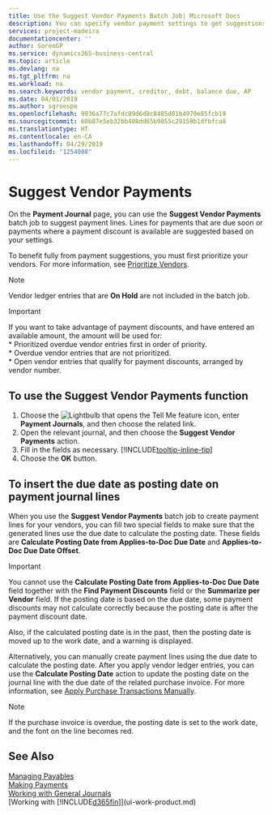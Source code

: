 ```yaml
---
title: Use the Suggest Vendor Payments Batch Job| Microsoft Docs
description: You can specify vendor payment settings to get suggestions or proposals for payments that are due soon or where a discount is available.
services: project-madeira
documentationcenter: ''
author: SorenGP
ms.service: dynamics365-business-central
ms.topic: article
ms.devlang: na
ms.tgt_pltfrm: na
ms.workload: na
ms.search.keywords: vendor payment, creditor, debt, balance due, AP
ms.date: 04/01/2019
ms.author: sgroespe
ms.openlocfilehash: 9936a77c7afdc89d6d8c8485d01b4970e85fcb19
ms.sourcegitcommit: 60b87e5eb32bb408dd65b9855c29159b1dfbfca8
ms.translationtype: HT
ms.contentlocale: en-CA
ms.lasthandoff: 04/29/2019
ms.locfileid: "1254008"
---
```

# <a name="suggest-vendor-payments"></a>Suggest Vendor Payments
On the **Payment Journal** page, you can use the **Suggest Vendor Payments** batch job to suggest payment lines. Lines for payments that are due soon or payments where a payment discount is available are suggested based on your settings.

To benefit fully from payment suggestions, you must first prioritize your vendors. For more information, see [Prioritize Vendors](purchasing-how-prioritize-vendors.md).  

> [!NOTE]  
> Vendor ledger entries that are **On Hold** are not included in the batch job.  

> [!IMPORTANT]  
>   If you want to take advantage of payment discounts, and have entered an available amount, the amount will be used for:  
    * Prioritized overdue vendor entries first in order of priority.   
    * Overdue vendor entries that are not prioritized.  
    * Open vendor entries that qualify for payment discounts, arranged by vendor number.  

## <a name="to-use-the-suggest-vendor-payments-function"></a>To use the Suggest Vendor Payments function
1. Choose the ![Lightbulb that opens the Tell Me feature](media/ui-search/search_small.png "Tell me what you want to do") icon, enter **Payment Journals**, and then choose the related link.  
2. Open the relevant journal, and then choose the **Suggest Vendor Payments** action.  
3. Fill in the fields as necessary. [!INCLUDE[tooltip-inline-tip](includes/tooltip-inline-tip_md.md)]  
4. Choose the **OK** button.  

## <a name="to-insert-the-due-date-as-posting-date-on-payment-journal-lines"></a>To insert the due date as posting date on payment journal lines
When you use the **Suggest Vendor Payments** batch job to create payment lines for your vendors, you can fill two special fields to make sure that the generated lines use the due date to calculate the posting date. These fields are **Calculate Posting Date from Applies-to-Doc Due Date** and **Applies-to-Doc Due Date Offset**.  

> [!IMPORTANT]  
>   You cannot use the **Calculate Posting Date from Applies-to-Doc Due Date** field together with the **Find Payment Discounts** field or the **Summarize per Vendor** field. If the posting date is based on the due date, some payment discounts may not calculate correctly because the posting date is after the payment discount date.  

Also, if the calculated posting date is in the past, then the posting date is moved up to the work date, and a warning is displayed.  

Alternatively, you can manually create payment lines using the due date to calculate the posting date. After you apply vendor ledger entries, you can use the **Calculate Posting Date** action to update the posting date on the journal line with the due date of the related purchase invoice. For more information, see [Apply Purchase Transactions Manually](payables-how-apply-purchase-transactions-manually.md).  

> [!NOTE]  
>   If the purchase invoice is overdue, the posting date is set to the work date, and the font on the line becomes red.  

## <a name="see-also"></a>See Also
[Managing Payables](payables-manage-payables.md)  
[Making Payments](payables-make-payments.md)  
[Working with General Journals](ui-work-general-journals.md)  
[Working with [!INCLUDE[d365fin](includes/d365fin_md.md)]](ui-work-product.md)  
